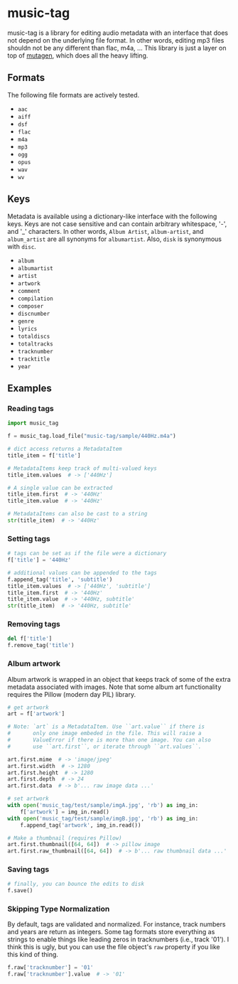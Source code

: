 # music-tag

music-tag is a library for editing audio metadata with an interface
that does not depend on the underlying file format. In other words, editing
mp3 files shouldn not be any different than flac, m4a, ... This library is
just a layer on top of [mutagen](https://mutagen.readthedocs.io/en/latest/),
which does all the heavy lifting.

## Formats

The following file formats are actively tested.

- ``aac``
- ``aiff``
- ``dsf``
- ``flac``
- ``m4a``
- ``mp3``
- ``ogg``
- ``opus``
- ``wav``
- ``wv``

## Keys

Metadata is available using a dictionary-like interface with the following keys.
Keys are not case sensitive and can contain arbitrary whitespace, '-', and '_'
characters. In other words, ``Album Artist``, ``album-artist``, and
``album_artist`` are all synonyms for ``albumartist``. Also, ``disk`` is synonymous with ``disc``.

- ``album``
- ``albumartist``
- ``artist``
- ``artwork``
- ``comment``
- ``compilation``
- ``composer``
- ``discnumber``
- ``genre``
- ``lyrics``
- ``totaldiscs``
- ``totaltracks``
- ``tracknumber``
- ``tracktitle``
- ``year``

## Examples

### Reading tags

``` python
import music_tag

f = music_tag.load_file("music-tag/sample/440Hz.m4a")

# dict access returns a MetadataItem
title_item = f['title']

# MetadataItems keep track of multi-valued keys
title_item.values  # -> ['440Hz']

# A single value can be extracted
title_item.first  # -> '440Hz'
title_item.value  # -> '440Hz'

# MetadataItems can also be cast to a string
str(title_item)  # -> '440Hz'
```

### Setting tags

``` python
# tags can be set as if the file were a dictionary
f['title'] = '440Hz'

# additional values can be appended to the tags
f.append_tag('title', 'subtitle')
title_item.values  # -> ['440Hz', 'subtitle']
title_item.first  # -> '440Hz'
title_item.value  # -> '440Hz, subtitle'
str(title_item)  # -> '440Hz, subtitle'
```

### Removing tags

``` python
del f['title']
f.remove_tag('title')
```

### Album artwork

Album artwork is wrapped in an object that keeps track of some of the
extra metadata associated with images. Note that some album art functionality
requires the Pillow (modern day PIL) library.

``` python
# get artwork
art = f['artwork']

# Note: `art` is a MetadataItem. Use ``art.value`` if there is
#       only one image embeded in the file. This will raise a
#       ValueError if there is more than one image. You can also
#       use ``art.first``, or iterate through ``art.values``.

art.first.mime  # -> 'image/jpeg'
art.first.width  # -> 1280
art.first.height  # -> 1280
art.first.depth  # -> 24
art.first.data  # -> b'... raw image data ...'

# set artwork
with open('music_tag/test/sample/imgA.jpg', 'rb') as img_in:
    f['artwork'] = img_in.read()
with open('music_tag/test/sample/imgB.jpg', 'rb') as img_in:
    f.append_tag('artwork', img_in.read())

# Make a thumbnail (requires Pillow)
art.first.thumbnail([64, 64])  # -> pillow image
art.first.raw_thumbnail([64, 64])  # -> b'... raw thumbnail data ...'
```

### Saving tags

``` python
# finally, you can bounce the edits to disk
f.save()
```

### Skipping Type Normalization

By default, tags are validated and normalized. For instance, track numbers
and years are return as integers. Some tag formats store everything as strings
to enable things like leading zeros in tracknumbers (i.e., track '01'). I think
this is ugly, but you can use the file object's ``raw`` property if you like
this kind of thing.

``` python
f.raw['tracknumber'] = '01'
f.raw['tracknumber'].value  # -> '01'
```
